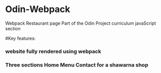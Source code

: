 # Odin-Webpack
Webpack Restaurant page
Part of the Odin Project curriculum javaScript section

#Key features:

### website fully rendered using webpack

### Three sections Home Menu Contact for a shawarna shop
